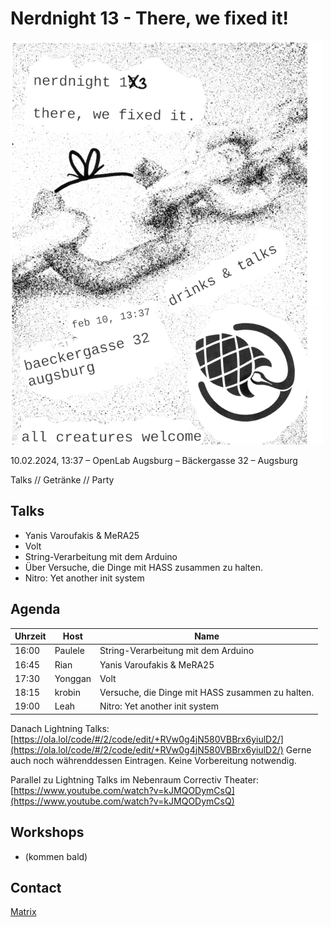 # Nerdnight 13 - There, we fixed it!
![flyer](/nerdnight13_web.png)

10.02.2024, 13:37 – OpenLab Augsburg – Bäckergasse 32 – Augsburg

Talks // Getränke // Party

## Talks

* Yanis Varoufakis & MeRA25
* Volt
* String-Verarbeitung mit dem Arduino
* Über Versuche, die Dinge mit HASS zusammen zu halten.
* Nitro: Yet another init system

## Agenda
| Uhrzeit | Host | Name |
|---------|------|------|
| 16:00   | Paulele | String-Verarbeitung mit dem Arduino |
| 16:45   | Rian | Yanis Varoufakis & MeRA25 |
| 17:30   | Yonggan | Volt |
| 18:15  | krobin | Versuche, die Dinge mit HASS zusammen zu halten. |
| 19:00   |  Leah    | Nitro: Yet another init system


Danach Lightning Talks: [https://ola.lol/code/#/2/code/edit/+RVw0g4jN580VBBrx6yiulD2/](https://ola.lol/code/#/2/code/edit/+RVw0g4jN580VBBrx6yiulD2/)
Gerne auch noch währenddessen Eintragen. Keine Vorbereitung notwendig.

Parallel zu Lightning Talks im Nebenraum Correctiv Theater:
[https://www.youtube.com/watch?v=kJMQODymCsQ](https://www.youtube.com/watch?v=kJMQODymCsQ)

## Workshops

* (kommen bald)

## Contact

[Matrix](https://wiki.openlab-augsburg.de/Nerdnight%2013)